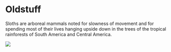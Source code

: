 Oldstuff
=====

Sloths are arboreal mammals noted for slowness of movement and for spending most of their lives hanging upside down in the trees of the tropical rainforests of South America and Central America.


<img src="https://render.githubusercontent.com/render/math?math=e^{i \pi} = -1">
